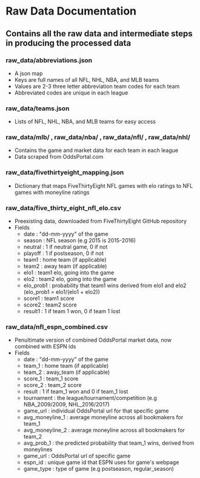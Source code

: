 # Raw Data Documentation

## Contains all the raw data and intermediate steps in producing the processed data

### raw_data/abbreviations.json
- A json map
- Keys are full names of all NFL, NHL, NBA, and MLB teams
- Values are 2-3 three letter abbreviation team codes for each team
- Abbreviated codes are unique in each league

### raw_data/teams.json
- Lists of NFL, NHL, NBA, and MLB teams for easy access

### raw_data/mlb/   ,   raw_data/nba/   ,   raw_data/nfl/   ,   raw_data/nhl/
- Contains the game and market data for each team in each league
- Data scraped from OddsPortal.com  

### raw_data/fivethirtyeight_mapping.json
- Dictionary that maps FiveThirtyEight NFL games with elo ratings to NFL games with moneyline ratings

### raw_data/five_thirty_eight_nfl_elo.csv
- Preexisting data, downloaded from FiveThirtyEight GitHub repository
- Fields
    - date : "dd-mm-yyyy" of the game
    - season : NFL season (e.g 2015 is 2015-2016)
    - neutral : 1 if neutral game, 0 if not
    - playoff : 1 if postseason, 0 if not
    - team1 : home team (if applicable)
    - team2 : away team (if applicable)
    - elo1 : team1 elo, going into the game
    - elo2 : team2 elo, going into the game
    - elo_prob1 : probability that team1 wins derived from elo1 and elo2 (elo_prob1 = elo1/(elo1 + elo2))
    - score1 : team1 score
    - score2 : team2 score
    - result1 : 1 if team 1 won, 0 if team 1 lost

### raw_data/nfl_espn_combined.csv
- Penultimate version of combined OddsPortal market data, now combined with ESPN ids
- Fields
    - date : "dd-mm-yyyy" of the game
    - team_1 : home team (if applicable)
    - team_2 : away_team (if applicable)
    - score_1 : team_1 score
    - score_2 : team_2 score
    - result : 1 if team_1 won and 0 if team_1 lost
    - tournament : the league/tournament/competition (e.g NBA_2009/2009, NHL_2016/2017) 
    - game_url : individual OddsPortal url for that specific game
    - avg_moneyline_1 : average moneyline across all bookmakers for team_1
    - avg_moneyline_2 : average moneyline across all bookmakers for team_2
    - avg_prob_1 : the predicted probability that team_1 wins, derived from moneylines
    - game_url : OddsPortal url of specific game
    - espn_id : unique game id that ESPN uses for game's webpage
    - game_type : type of game (e.g postseason, regular_season)
